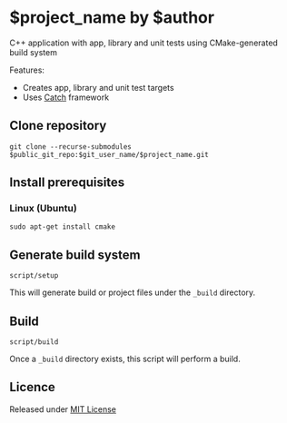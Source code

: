 # $project_name by $author

C++ application with app, library and unit tests using CMake-generated build system

Features:

* Creates app, library and unit test targets
* Uses [Catch][catch] framework

## Clone repository

```
git clone --recurse-submodules $public_git_repo:$git_user_name/$project_name.git
```

## Install prerequisites

### Linux (Ubuntu)

```
sudo apt-get install cmake
```

## Generate build system

```
script/setup
```

This will generate build or project files under the `_build` directory.

## Build

```
script/build
```

Once a `_build` directory exists, this script will perform a build.

## Licence

Released under [MIT License][licence]

[catch]: https://github.com/philsquared/Catch
[licence]: LICENSE
